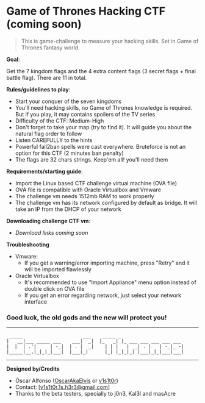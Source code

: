 # Game of Thrones Hacking CTF (coming soon)

> This is game-challenge to measure your hacking skills. Set in Game of Thrones fantasy world.

**Goal**:

Get the 7 kingdom flags and the 4 extra content flags (3 secret flags + final battle flag). There are 11 in total.

**Rules/guidelines to play**:

 - Start your conquer of the seven kingdoms
 - You'll need hacking skills, no Game of Thrones knowledge is required. But if you play, it may contains spoilers of the TV series
 - Difficulty of the CTF: Medium-High
 - Don't forget to take your map (try to find it). It will guide you about the natural flag order to follow
 - Listen CAREFULLY to the hints
 - Powerful fail2ban spells were cast everywhere. Bruteforce is not an option for this CTF (2 minutes ban penalty)
 - The flags are 32 chars strings. Keep'em all! you'll need them

**Requirements/starting guide**:

 - Import the Linux based CTF challenge virtual machine (OVA file)
 - OVA file is compatible with Oracle Virtualbox and Vmware
 - The challenge vm needs 1512mb RAM to work properly
 - The challenge vm has its network configured by default as bridge. It will take an IP from the DHCP of your network

**Downloading challenge CTF vm**:

 - _Download links coming soon_

**Troubleshooting**

 - Vmware:
   - If you get a warning/error importing machine, press "Retry" and it will be imported flawlessly
 - Oracle Virtualbox
   - It's recommended to use "Import Appliance" menu option instead of double click on OVA file
   - If you get an error regarding network, just select your network interface
 

### Good luck, the old gods and the new will protect you!

--------------------------------------
	 _____                      ___    _____ _                       
	|   __|___ _____ ___    ___|  _|  |_   _| |_ ___ ___ ___ ___ ___ 
	|  |  | .'|     | -_|  | . |  _|    | | |   |  _| . |   | -_|_ -|
	|_____|__,|_|_|_|___|  |___|_|      |_| |_|_|_| |___|_|_|___|___|
--------------------------------------

**Designed by/Credits**

 - Óscar Alfonso ([OscarAkaElvis] or [v1s1t0r])
 - Contact: [v1s1t0r.1s.h3r3@gmail.com]
 - Thanks to the beta testers, specially to j0n3, Kal3l and masAcre

[OscarAkaElvis]: https://github.com/OscarAkaElvis
[v1s1t0r]: https://github.com/v1s1t0r1sh3r3
